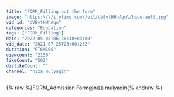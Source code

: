```yaml
---
title: "FORM_Filling out the form"
image: "https:\/\/i.ytimg.com\/vi\/dVBvtHHhAqo\/hqdefault.jpg"
vid_id: "dVBvtHHhAqo"
categories: "Education"
tags: ["FORM_Filling"]
date: "2022-05-05T06:38:48+03:00"
vid_date: "2021-07-25T23:00:23Z"
duration: "PT6M10S"
viewcount: "2150"
likeCount: "502"
dislikeCount: ""
channel: "niza mulyaqin"
---
```

{% raw %}FORM_Admission Form@niza mulyaqin{% endraw %}
